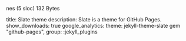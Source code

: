 nes (5 sloc)  132 Bytes

title: Slate theme
description: Slate is a theme for GitHub Pages.
show_downloads: true
google_analytics:
theme: jekyll-theme-slate
gem "github-pages", group: :jekyll_plugins

